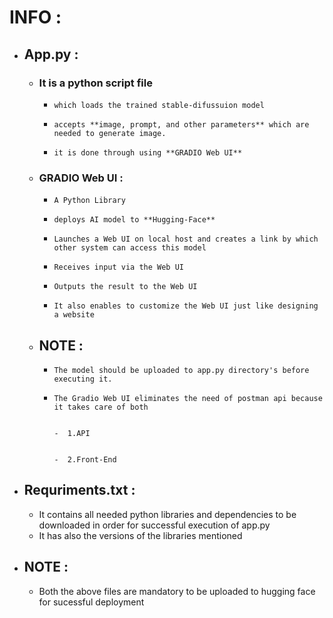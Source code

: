# INFO :

-   ## App.py :
     -    ### It is a python script file
          -     which loads the trained stable-difussuion model
          -     accepts **image, prompt, and other parameters** which are needed to generate image.
          -     it is done through using **GRADIO Web UI**
        
     -   ### GRADIO Web UI :
          -     A Python Library
          -     deploys AI model to **Hugging-Face**
          -     Launches a Web UI on local host and creates a link by which other system can access this model
          -     Receives input via the Web UI 
          -     Outputs the result to the Web UI
          -     It also enables to customize the Web UI just like designing a website
        
     -   ## **NOTE**  :
          -     The model should be uploaded to app.py directory's before executing it.
          -     The Gradio Web UI eliminates the need of postman api because it takes care of both
               
                                                                                             -  1.API
                               
                                                                                             -  2.Front-End
-  ## Requriments.txt :
      - It contains all needed python libraries and dependencies to be downloaded in order for successful execution of app.py
      - It has also the versions of the libraries mentioned

-  ## NOTE :

    - Both the above files are mandatory to be uploaded to hugging face for sucessful deployment
